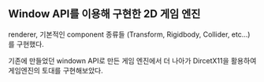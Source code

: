 ## Window API를 이용해 구현한 2D 게임 엔진
renderer, 기본적인 component 종류들 (Transform, Rigidbody, Collider, etc...)를 구현했다.

기존에 만들었던 windown API로 만든 게임 엔진에서 더 나아가 DircetX11을 활용하여 게임엔진의 토대를 구현해보았다.
